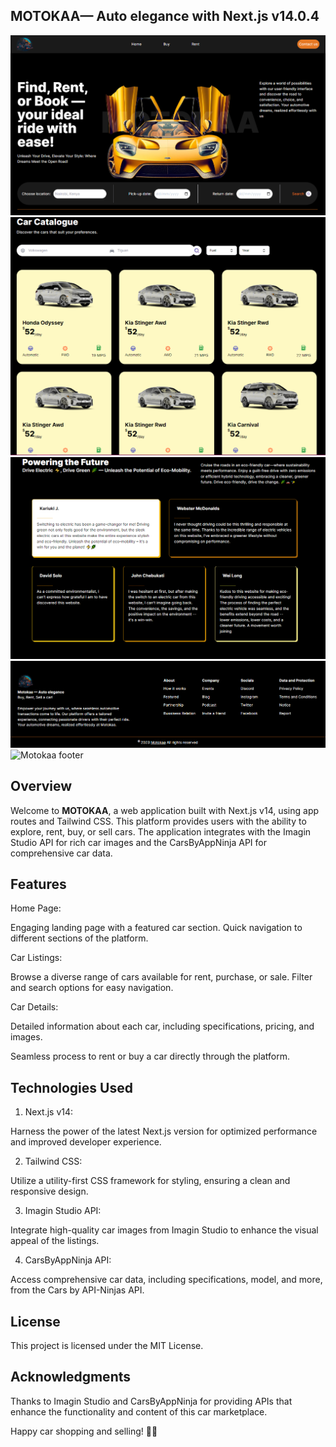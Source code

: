 ## MOTOKAA— Auto elegance with Next.js v14.0.4

![Motokaa landing page image](public/motokaa_landing.png)
![Motokaa car catalogue](public/car_catalogue.png)
![Motokaa testimonials](public/testimonials.png)
![Motokaa footer](public/footer.png)
![Motokaa footer](public/Samsung_s8.png)

## Overview

Welcome to <b>MOTOKAA</b>, a web application built with Next.js v14, using app routes and Tailwind CSS. This platform provides users with the ability to explore, rent, buy, or sell cars. The application integrates with the Imagin Studio API for rich car images and the CarsByAppNinja API for comprehensive car data.

## Features

Home Page:

Engaging landing page with a featured car section.
Quick navigation to different sections of the platform.

Car Listings:

Browse a diverse range of cars available for rent, purchase, or sale.
Filter and search options for easy navigation.

Car Details:

Detailed information about each car, including specifications, pricing, and images.

Seamless process to rent or buy a car directly through the platform.

## Technologies Used
1. Next.js v14:

Harness the power of the latest Next.js version for optimized performance and improved developer experience.

2. Tailwind CSS:

Utilize a utility-first CSS framework for styling, ensuring a clean and responsive design.

3. Imagin Studio API:

Integrate high-quality car images from Imagin Studio to enhance the visual appeal of the listings.

4. CarsByAppNinja API:

Access comprehensive car data, including specifications, model, and more, from the Cars by API-Ninjas API.

## License

This project is licensed under the MIT License.

## Acknowledgments

Thanks to Imagin Studio and CarsByAppNinja for providing APIs that enhance the functionality and content of this car marketplace.

Happy car shopping and selling! 🚗💨